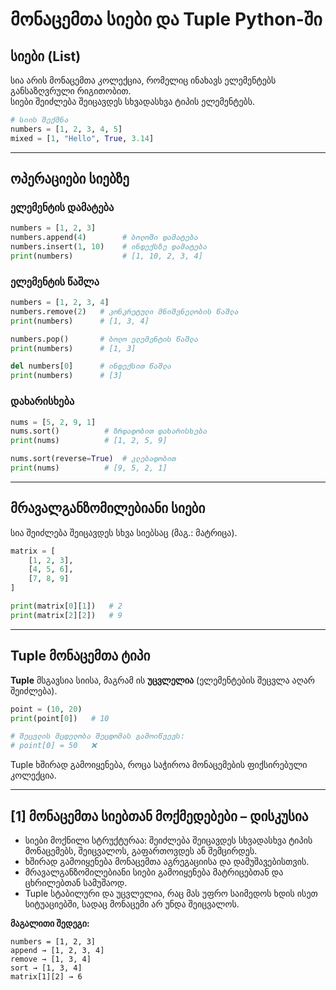 # მონაცემთა სიები და Tuple Python-ში

## სიები (List)
სია არის მონაცემთა კოლექცია, რომელიც ინახავს ელემენტებს განსაზღვრული რიგითობით.  
სიები შეიძლება შეიცავდეს სხვადასხვა ტიპის ელემენტებს.

```python
# სიის შექმნა
numbers = [1, 2, 3, 4, 5]
mixed = [1, "Hello", True, 3.14]
```

---

## ოპერაციები სიებზე

### ელემენტის დამატება
```python
numbers = [1, 2, 3]
numbers.append(4)        # ბოლოში დამატება
numbers.insert(1, 10)    # ინდექსზე დამატება
print(numbers)           # [1, 10, 2, 3, 4]
```

### ელემენტის წაშლა
```python
numbers = [1, 2, 3, 4]
numbers.remove(2)   # კონკრეტული მნიშვნელობის წაშლა
print(numbers)      # [1, 3, 4]

numbers.pop()       # ბოლო ელემენტის წაშლა
print(numbers)      # [1, 3]

del numbers[0]      # ინდექსით წაშლა
print(numbers)      # [3]
```

### დახარისხება
```python
nums = [5, 2, 9, 1]
nums.sort()          # ზრდადობით დახარისხება
print(nums)          # [1, 2, 5, 9]

nums.sort(reverse=True)  # კლებადობით
print(nums)          # [9, 5, 2, 1]
```

---

## მრავალგანზომილებიანი სიები
სია შეიძლება შეიცავდეს სხვა სიებსაც (მაგ.: მატრიცა).

```python
matrix = [
    [1, 2, 3],
    [4, 5, 6],
    [7, 8, 9]
]

print(matrix[0][1])   # 2
print(matrix[2][2])   # 9
```

---

## Tuple მონაცემთა ტიპი
**Tuple** მსგავსია სიისა, მაგრამ ის **უცვლელია** (ელემენტების შეცვლა აღარ შეიძლება).

```python
point = (10, 20)
print(point[0])   # 10

# შეცვლის მცდელობა შეცდომას გამოიწვევს:
# point[0] = 50   ❌
```

Tuple ხშირად გამოიყენება, როცა საჭიროა მონაცემების ფიქსირებული კოლექცია.

---

## [1] მონაცემთა სიებთან მოქმედებები – დისკუსია

- სიები მოქნილი სტრუქტურაა: შეიძლება შეიცავდეს სხვადასხვა ტიპის მონაცემებს, შეიცვალოს, გაფართოვდეს ან შემცირდეს.  
- ხშირად გამოიყენება მონაცემთა აგრეგაციისა და დამუშავებისთვის.  
- მრავალგანზომილებიანი სიები გამოიყენება მატრიცებთან და ცხრილებთან სამუშაოდ.  
- Tuple სტაბილური და უცვლელია, რაც მას უფრო საიმედოს ხდის ისეთ სიტუაციებში, სადაც მონაცემი არ უნდა შეიცვალოს.

**მაგალითი შედეგი:**  
```
numbers = [1, 2, 3]
append → [1, 2, 3, 4]
remove → [1, 3, 4]
sort → [1, 3, 4]
matrix[1][2] → 6
```
